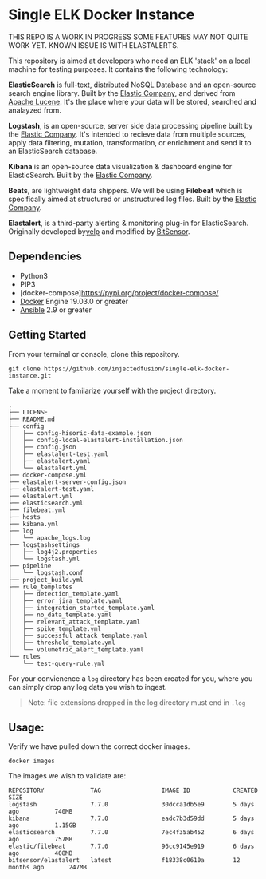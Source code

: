 # Single ELK Docker Instance

THIS REPO IS A WORK IN PROGRESS SOME FEATURES MAY NOT QUITE WORK YET.
KNOWN ISSUE IS WITH ELASTALERTS.


This repository is aimed at developers who need an ELK 'stack' on a local machine for testing purposes. It contains the following technology:

**ElasticSearch** is full-text, distributed NoSQL Database and an open-source search engine library. Built by the [Elastic Company](https://github.com/elastic/elasticsearch), and derived from [Apache Lucene](https://lucene.apache.org/). It's the place where your data will be stored, searched and analayzed from.

**Logstash**, is an open-source, server side data processing pipeline built by the [Elastic Company](https://github.com/elastic/logstash). It's intended to recieve data from multiple sources, apply data filtering, mutation, transformation, or enrichment and send it to an ElasticSearch database.

**Kibana** is an open-source data visualization & dashboard engine for ElasticSearch. Built by the [Elastic Company](https://github.com/elastic/kibana).

**Beats**, are lightweight data shippers. We will be using **Filebeat** which is specifically aimed at structured or unstructured log files. Built by the [Elastic Company](https://github.com/elastic/beats).

**Elastalert**, is a third-party alerting & monitoring plug-in for ElasticSearch. Originally developed by[yelp](https://github.com/Yelp/elastalert) and modified by [BitSensor](https://github.com/bitsensor/elastalert).

## Dependencies
* Python3
* PIP3
* [docker-compose]https://pypi.org/project/docker-compose/
* [Docker](https://www.docker.com/products/docker-desktop) Engine 19.03.0 or greater
* [Ansible](https://docs.ansible.com/ansible/latest/installation_guide/intro_installation.html) 2.9 or greater

## Getting Started

From your terminal or console, clone this repository. 
```console
git clone https://github.com/injectedfusion/single-elk-docker-instance.git
```
Take a moment to familarize yourself with the project directory.

```
.
├── LICENSE
├── README.md
├── config
│   ├── config-hisoric-data-example.json
│   ├── config-local-elastalert-installation.json
│   ├── config.json
│   ├── elastalert-test.yaml
│   ├── elastalert.yaml
│   └── elastalert.yml
├── docker-compose.yml
├── elastalert-server-config.json
├── elastalert-test.yaml
├── elastalert.yml
├── elasticsearch.yml
├── filebeat.yml
├── hosts
├── kibana.yml
├── log
│   └── apache_logs.log
├── logstashsettings
│   ├── log4j2.properties
│   └── logstash.yml
├── pipeline
│   └── logstash.conf
├── project_build.yml
├── rule_templates
│   ├── detection_template.yaml
│   ├── error_jira_template.yaml
│   ├── integration_started_template.yaml
│   ├── no_data_template.yaml
│   ├── relevant_attack_template.yaml
│   ├── spike_template.yml
│   ├── successful_attack_template.yaml
│   ├── threshold_template.yml
│   └── volumetric_alert_template.yaml
└── rules
    └── test-query-rule.yml
```

For your convienence a `log` directory has been created for you, where you can simply drop any log data you wish to ingest.

> Note: file extensions dropped in the log directory must end in `.log`

## Usage:

Verify we have pulled down the correct docker images.

```
docker images
```
The images we wish to validate are:

``` console
REPOSITORY             TAG                 IMAGE ID            CREATED             SIZE
logstash               7.7.0               30dcca1db5e9        5 days ago          740MB
kibana                 7.7.0               eadc7b3d59dd        5 days ago          1.15GB
elasticsearch          7.7.0               7ec4f35ab452        6 days ago          757MB
elastic/filebeat       7.7.0               96cc9145e919        6 days ago          408MB
bitsensor/elastalert   latest              f18338c0610a        12 months ago       247MB
```

